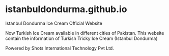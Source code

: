 # istanbuldondurma.github.io
Istanbul Dondurma Ice Cream Official Website

Now Turkish Ice Cream available in different cities of Pakistan. This website contain the information of Turkish Tricky Ice Cream (Istanbul Dondurma)

Powered by Shots International Technology Pvt Ltd.

